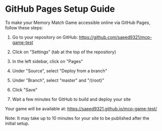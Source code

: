 # GitHub Pages Setup Guide

To make your Memory Match Game accessible online via GitHub Pages, follow these steps:

1. Go to your repository on GitHub: https://github.com/saeed9321/mcp-game-test

2. Click on "Settings" (tab at the top of the repository)

3. In the left sidebar, click on "Pages"

4. Under "Source", select "Deploy from a branch"

5. Under "Branch", select "master" and "/(root)"

6. Click "Save"

7. Wait a few minutes for GitHub to build and deploy your site

Your game will be available at: https://saeed9321.github.io/mcp-game-test/

Note: It may take up to 10 minutes for your site to be published after the initial setup.
